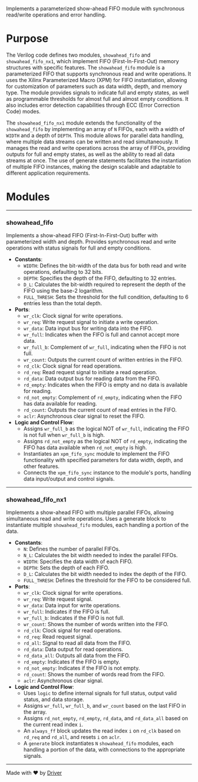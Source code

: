 <!--------------------------------------------------------------------------------->
<!-- IMPORTANT: This file is auto-generated by Driver (https://driver.ai). -------->
<!-- Manual edits may be overwritten on future commits. --------------------------->
<!--------------------------------------------------------------------------------->

Implements a parameterized show-ahead FIFO module with synchronous read/write operations and error handling.

# Purpose
The Verilog code defines two modules, `showahead_fifo` and `showahead_fifo_nx1`, which implement FIFO (First-In-First-Out) memory structures with specific features. The `showahead_fifo` module is a parameterized FIFO that supports synchronous read and write operations. It uses the Xilinx Parameterized Macro (XPM) for FIFO instantiation, allowing for customization of parameters such as data width, depth, and memory type. The module provides signals to indicate full and empty states, as well as programmable thresholds for almost full and almost empty conditions. It also includes error detection capabilities through ECC (Error Correction Code) modes.

The `showahead_fifo_nx1` module extends the functionality of the `showahead_fifo` by implementing an array of `N` FIFOs, each with a width of `WIDTH` and a depth of `DEPTH`. This module allows for parallel data handling, where multiple data streams can be written and read simultaneously. It manages the read and write operations across the array of FIFOs, providing outputs for full and empty states, as well as the ability to read all data streams at once. The use of generate statements facilitates the instantiation of multiple FIFO instances, making the design scalable and adaptable to different application requirements.
# Modules

---
### showahead\_fifo
Implements a show-ahead FIFO (First-In-First-Out) buffer with parameterized width and depth. Provides synchronous read and write operations with status signals for full and empty conditions.
- **Constants**:
    - ``WIDTH``: Defines the bit-width of the data bus for both read and write operations, defaulting to 32 bits.
    - ``DEPTH``: Specifies the depth of the FIFO, defaulting to 32 entries.
    - ``D_L``: Calculates the bit-width required to represent the depth of the FIFO using the base-2 logarithm.
    - ``FULL_THRESH``: Sets the threshold for the full condition, defaulting to 6 entries less than the total depth.
- **Ports**:
    - ``wr_clk``: Clock signal for write operations.
    - ``wr_req``: Write request signal to initiate a write operation.
    - ``wr_data``: Data input bus for writing data into the FIFO.
    - ``wr_full``: Indicates when the FIFO is full and cannot accept more data.
    - ``wr_full_b``: Complement of `wr_full`, indicating when the FIFO is not full.
    - ``wr_count``: Outputs the current count of written entries in the FIFO.
    - ``rd_clk``: Clock signal for read operations.
    - ``rd_req``: Read request signal to initiate a read operation.
    - ``rd_data``: Data output bus for reading data from the FIFO.
    - ``rd_empty``: Indicates when the FIFO is empty and no data is available for reading.
    - ``rd_not_empty``: Complement of `rd_empty`, indicating when the FIFO has data available for reading.
    - ``rd_count``: Outputs the current count of read entries in the FIFO.
    - ``aclr``: Asynchronous clear signal to reset the FIFO.
- **Logic and Control Flow**:
    - Assigns `wr_full_b` as the logical NOT of `wr_full`, indicating the FIFO is not full when `wr_full_b` is high.
    - Assigns `rd_not_empty` as the logical NOT of `rd_empty`, indicating the FIFO has data available when `rd_not_empty` is high.
    - Instantiates an `xpm_fifo_sync` module to implement the FIFO functionality with specified parameters for data width, depth, and other features.
    - Connects the `xpm_fifo_sync` instance to the module's ports, handling data input/output and control signals.


---
### showahead\_fifo\_nx1
Implements a show-ahead FIFO with multiple parallel FIFOs, allowing simultaneous read and write operations. Uses a generate block to instantiate multiple `showahead_fifo` modules, each handling a portion of the data.
- **Constants**:
    - ``N``: Defines the number of parallel FIFOs.
    - ``N_L``: Calculates the bit width needed to index the parallel FIFOs.
    - ``WIDTH``: Specifies the data width of each FIFO.
    - ``DEPTH``: Sets the depth of each FIFO.
    - ``D_L``: Calculates the bit width needed to index the depth of the FIFO.
    - ``FULL_THRESH``: Defines the threshold for the FIFO to be considered full.
- **Ports**:
    - ``wr_clk``: Clock signal for write operations.
    - ``wr_req``: Write request signal.
    - ``wr_data``: Data input for write operations.
    - ``wr_full``: Indicates if the FIFO is full.
    - ``wr_full_b``: Indicates if the FIFO is not full.
    - ``wr_count``: Shows the number of words written into the FIFO.
    - ``rd_clk``: Clock signal for read operations.
    - ``rd_req``: Read request signal.
    - ``rd_all``: Signal to read all data from the FIFO.
    - ``rd_data``: Data output for read operations.
    - ``rd_data_all``: Outputs all data from the FIFO.
    - ``rd_empty``: Indicates if the FIFO is empty.
    - ``rd_not_empty``: Indicates if the FIFO is not empty.
    - ``rd_count``: Shows the number of words read from the FIFO.
    - ``aclr``: Asynchronous clear signal.
- **Logic and Control Flow**:
    - Uses `logic` to define internal signals for full status, output valid status, and data storage.
    - Assigns `wr_full`, `wr_full_b`, and `wr_count` based on the last FIFO in the array.
    - Assigns `rd_not_empty`, `rd_empty`, `rd_data`, and `rd_data_all` based on the current read index `i`.
    - An `always_ff` block updates the read index `i` on `rd_clk` based on `rd_req` and `rd_all`, and resets `i` on `aclr`.
    - A `generate` block instantiates `N` `showahead_fifo` modules, each handling a portion of the data, with connections to the appropriate signals.



---
Made with ❤️ by [Driver](https://www.driver.ai/)